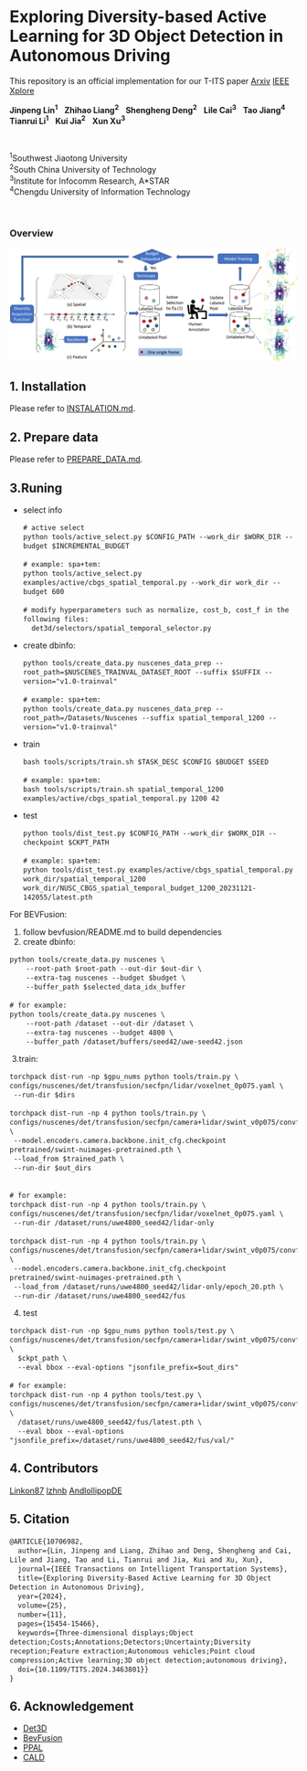 

# **Exploring Diversity-based Active Learning for 3D Object Detection in Autonomous Driving**

This repository is an official implementation for our T-ITS paper [Arxiv](https://arxiv.org/abs/2205.07708) [IEEE Xplore](https://ieeexplore.ieee.org/document/10706982)

**Jinpeng Lin<sup>1</sup>** &nbsp; **Zhihao Liang<sup>2</sup>** &nbsp; **Shengheng Deng<sup>2</sup>** &nbsp; **Lile Cai<sup>3</sup>** &nbsp; **Tao Jiang<sup>4</sup>**  &nbsp;   **Tianrui Li<sup>1</sup>** &nbsp; **Kui Jia<sup>2</sup>** &nbsp;  **Xun Xu<sup>3</sup>** 

<br>

<sup>1</sup>Southwest Jiaotong University<br><sup>2</sup>South China University of Technology &nbsp; <br>
<sup>3</sup>Institute for Infocomm Research, A*STAR &nbsp; <br><sup>4</sup>Chengdu University of Information Technology &nbsp; 

<br>

### Overview

![](pipeline.png)

## 1. Installation

Please refer to [INSTALATION.md](INSTALLATION.md).

## 2. Prepare data

Please refer to [PREPARE_DATA.md](PREPARE_DATA.md).

## 3.Runing

- select info

  ```
  # active select
  python tools/active_select.py $CONFIG_PATH --work_dir $WORK_DIR --budget $INCREMENTAL_BUDGET
  
  # example: spa+tem:
  python tools/active_select.py examples/active/cbgs_spatial_temporal.py --work_dir work_dir --budget 600
  
  # modify hyperparameters such as normalize, cost_b, cost_f in the following files:
    det3d/selectors/spatial_temporal_selector.py
  ```

- create dbinfo:

  ```
  python tools/create_data.py nuscenes_data_prep --root_path=$NUSCENES_TRAINVAL_DATASET_ROOT --suffix $SUFFIX --version="v1.0-trainval"
  
  # example: spa+tem:
  python tools/create_data.py nuscenes_data_prep --root_path=/Datasets/Nuscenes --suffix spatial_temporal_1200 --version="v1.0-trainval"
  ```

- train

  ```
  bash tools/scripts/train.sh $TASK_DESC $CONFIG $BUDGET $SEED
  
  # example: spa+tem:
  bash tools/scripts/train.sh spatial_temporal_1200 examples/active/cbgs_spatial_temporal.py 1200 42
  ```

- test

  ```
  python tools/dist_test.py $CONFIG_PATH --work_dir $WORK_DIR --checkpoint $CKPT_PATH
  
  # example: spa+tem:
  python tools/dist_test.py examples/active/cbgs_spatial_temporal.py work_dir/spatial_temporal_1200 work_dir/NUSC_CBGS_spatial_temporal_budget_1200_20231121-142055/latest.pth
  ```

For BEVFusion:

1. follow bevfusion/README.md to build dependencies
2. create dbinfo:

```
python tools/create_data.py nuscenes \
    --root-path $root-path --out-dir $out-dir \
    --extra-tag nuscenes --budget $budget \
    --buffer_path $selected_data_idx_buffer

# for example:
python tools/create_data.py nuscenes \
    --root-path /dataset --out-dir /dataset \
    --extra-tag nuscenes --budget 4800 \
    --buffer_path /dataset/buffers/seed42/uwe-seed42.json
```

​			3.train:

```
torchpack dist-run -np $gpu_nums python tools/train.py \
configs/nuscenes/det/transfusion/secfpn/lidar/voxelnet_0p075.yaml \
 --run-dir $dirs

torchpack dist-run -np 4 python tools/train.py \
configs/nuscenes/det/transfusion/secfpn/camera+lidar/swint_v0p075/convfuser.yaml \
 --model.encoders.camera.backbone.init_cfg.checkpoint pretrained/swint-nuimages-pretrained.pth \
 --load_from $trained_path \
 --run-dir $out_dirs


# for example:
torchpack dist-run -np 4 python tools/train.py \
configs/nuscenes/det/transfusion/secfpn/lidar/voxelnet_0p075.yaml \
 --run-dir /dataset/runs/uwe4800_seed42/lidar-only

torchpack dist-run -np 4 python tools/train.py \
configs/nuscenes/det/transfusion/secfpn/camera+lidar/swint_v0p075/convfuser.yaml \
 --model.encoders.camera.backbone.init_cfg.checkpoint pretrained/swint-nuimages-pretrained.pth \
 --load_from /dataset/runs/uwe4800_seed42/lidar-only/epoch_20.pth \
 --run-dir /dataset/runs/uwe4800_seed42/fus
```

4. test

```
torchpack dist-run -np $gpu_nums python tools/test.py \
configs/nuscenes/det/transfusion/secfpn/camera+lidar/swint_v0p075/convfuser.yaml \
  $ckpt_path \
  --eval bbox --eval-options "jsonfile_prefix=$out_dirs"

# for example:
torchpack dist-run -np 4 python tools/test.py \
configs/nuscenes/det/transfusion/secfpn/camera+lidar/swint_v0p075/convfuser.yaml \
  /dataset/runs/uwe4800_seed42/fus/latest.pth \
  --eval bbox --eval-options "jsonfile_prefix=/dataset/runs/uwe4800_seed42/fus/val/"  
```

## 4. Contributors

[Linkon87](https://github.com/Linkon87)     [lzhnb](https://github.com/lzhnb)     [AndlollipopDE](https://github.com/AndlollipopDE)

## 5. Citation

```
@ARTICLE{10706982,
  author={Lin, Jinpeng and Liang, Zhihao and Deng, Shengheng and Cai, Lile and Jiang, Tao and Li, Tianrui and Jia, Kui and Xu, Xun},
  journal={IEEE Transactions on Intelligent Transportation Systems}, 
  title={Exploring Diversity-Based Active Learning for 3D Object Detection in Autonomous Driving}, 
  year={2024},
  volume={25},
  number={11},
  pages={15454-15466},
  keywords={Three-dimensional displays;Object detection;Costs;Annotations;Detectors;Uncertainty;Diversity reception;Feature extraction;Autonomous vehicles;Point cloud compression;Active learning;3D object detection;autonomous driving},
  doi={10.1109/TITS.2024.3463801}}
}

```

## 6. Acknowledgement

* [Det3D](https://github.com/V2AI/Det3D)
* [BevFusion](https://github.com/mit-han-lab/bevfusion)
* [PPAL](https://github.com/ChenhongyiYang/PPAL)
* [CALD](https://github.com/we1pingyu/CALD)
